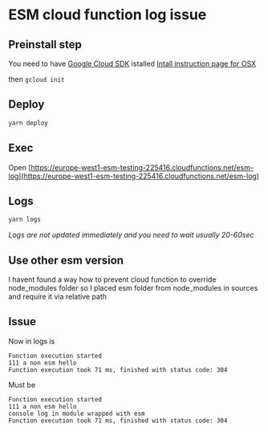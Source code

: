 # ESM cloud function log issue

## Preinstall step

You need to have [Google Cloud SDK](https://cloud.google.com/sdk/install) istalled
[Intall instruction page for OSX](https://cloud.google.com/sdk/docs/downloads-interactive)

then `gcloud init`

## Deploy

```bash
yarn deploy
```

## Exec

Open [https://europe-west1-esm-testing-225416.cloudfunctions.net/esm-log](https://europe-west1-esm-testing-225416.cloudfunctions.net/esm-log)

## Logs

```bash
yarn logs
```

_Logs are not updated immediately and you need to wait usually 20-60sec_

## Use other esm version

I havent found a way how to prevent cloud function to override node_modules folder
so I placed esm folder from node_modules in sources and require it via relative path

## Issue

Now in logs is

```
Function execution started
111 a non esm hello
Function execution took 71 ms, finished with status code: 304
```

Must be

```
Function execution started
111 a non esm hello
console log in module wrapped with esm
Function execution took 71 ms, finished with status code: 304
```
